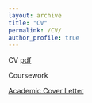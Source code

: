 ```yaml
---
layout: archive
title: "CV"
permalink: /CV/
author_profile: true
---
```



CV [pdf](/files/CV.pdf) 


Coursework


[Academic Cover Letter](/files/Cover.md) 
